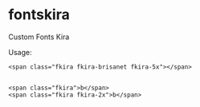 # fontskira
Custom Fonts Kira


Usage:
```
<span class="fkira fkira-brisanet fkira-5x"></span>


<span class="fkira">b</span>
<span class="fkira fkira-2x">b</span>
```


